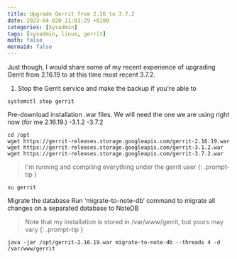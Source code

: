 ```yaml
---
title: Upgrade Gerrit from 2.16 to 3.7.2
date: 2023-04-020 11:03:29 +0100
categories: [Sysadmin]
tags: [sysadmin, linux, gerrit]
math: false
mermaid: false
---
```


Just though, I would share some of my recent experience of upgrading Gerrit from 2.16.19 to at this time most recent 3.7.2.

1. Stop the Gerrit service and make the backup if you're able to

```service
systemctl stop gerrit
```

Pre-download installation .war files. We will need
the one we are using right now (for me 2.16.19.)
-3.1.2
-3.7.2

```commands
cd /opt
wget https://gerrit-releases.storage.googleapis.com/gerrit-2.16.19.war
wget https://gerrit-releases.storage.googleapis.com/gerrit-3.1.2.war
wget https://gerrit-releases.storage.googleapis.com/gerrit-3.7.2.war
```

> I'm running and compiling everything under the gerrit user
{: .prompt-tip }

```commands
su gerrit
```

Migrate the database
Run ‘migrate-to-note-db’ command to migrate all changes on a separated database to NoteDB

> Note that my installation is stored  in /var/www/gerrit, but yours may vary
{: .prompt-tip }

```commands
java -jar /opt/gerrit-2.16.19.war migrate-to-note-db --threads 4 -d /var/www/gerrit
```

